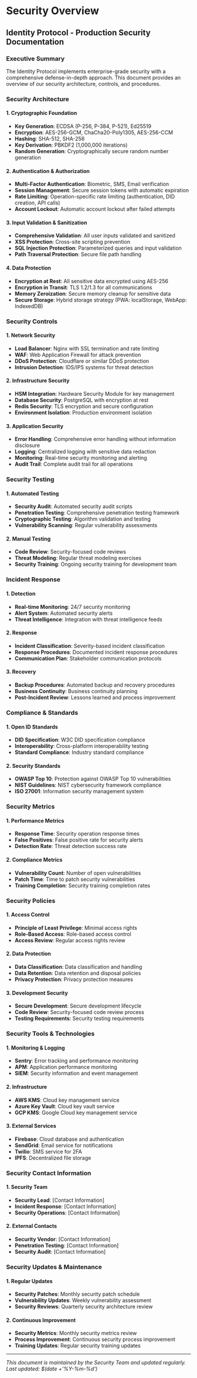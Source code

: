 # Security Overview
## Identity Protocol - Production Security Documentation

### Executive Summary

The Identity Protocol implements enterprise-grade security with a comprehensive defense-in-depth approach. This document provides an overview of our security architecture, controls, and procedures.

### Security Architecture

#### 1. **Cryptographic Foundation**
- **Key Generation**: ECDSA (P-256, P-384, P-521), Ed25519
- **Encryption**: AES-256-GCM, ChaCha20-Poly1305, AES-256-CCM
- **Hashing**: SHA-512, SHA-256
- **Key Derivation**: PBKDF2 (1,000,000 iterations)
- **Random Generation**: Cryptographically secure random number generation

#### 2. **Authentication & Authorization**
- **Multi-Factor Authentication**: Biometric, SMS, Email verification
- **Session Management**: Secure session tokens with automatic expiration
- **Rate Limiting**: Operation-specific rate limiting (authentication, DID creation, API calls)
- **Account Lockout**: Automatic account lockout after failed attempts

#### 3. **Input Validation & Sanitization**
- **Comprehensive Validation**: All user inputs validated and sanitized
- **XSS Protection**: Cross-site scripting prevention
- **SQL Injection Protection**: Parameterized queries and input validation
- **Path Traversal Protection**: Secure file path handling

#### 4. **Data Protection**
- **Encryption at Rest**: All sensitive data encrypted using AES-256
- **Encryption in Transit**: TLS 1.2/1.3 for all communications
- **Memory Zeroization**: Secure memory cleanup for sensitive data
- **Secure Storage**: Hybrid storage strategy (PWA: localStorage, WebApp: IndexedDB)

### Security Controls

#### 1. **Network Security**
- **Load Balancer**: Nginx with SSL termination and rate limiting
- **WAF**: Web Application Firewall for attack prevention
- **DDoS Protection**: Cloudflare or similar DDoS protection
- **Intrusion Detection**: IDS/IPS systems for threat detection

#### 2. **Infrastructure Security**
- **HSM Integration**: Hardware Security Module for key management
- **Database Security**: PostgreSQL with encryption at rest
- **Redis Security**: TLS encryption and secure configuration
- **Environment Isolation**: Production environment isolation

#### 3. **Application Security**
- **Error Handling**: Comprehensive error handling without information disclosure
- **Logging**: Centralized logging with sensitive data redaction
- **Monitoring**: Real-time security monitoring and alerting
- **Audit Trail**: Complete audit trail for all operations

### Security Testing

#### 1. **Automated Testing**
- **Security Audit**: Automated security audit scripts
- **Penetration Testing**: Comprehensive penetration testing framework
- **Cryptographic Testing**: Algorithm validation and testing
- **Vulnerability Scanning**: Regular vulnerability assessments

#### 2. **Manual Testing**
- **Code Review**: Security-focused code reviews
- **Threat Modeling**: Regular threat modeling exercises
- **Security Training**: Ongoing security training for development team

### Incident Response

#### 1. **Detection**
- **Real-time Monitoring**: 24/7 security monitoring
- **Alert System**: Automated security alerts
- **Threat Intelligence**: Integration with threat intelligence feeds

#### 2. **Response**
- **Incident Classification**: Severity-based incident classification
- **Response Procedures**: Documented incident response procedures
- **Communication Plan**: Stakeholder communication protocols

#### 3. **Recovery**
- **Backup Procedures**: Automated backup and recovery procedures
- **Business Continuity**: Business continuity planning
- **Post-Incident Review**: Lessons learned and process improvement

### Compliance & Standards

#### 1. **Open ID Standards**
- **DID Specification**: W3C DID specification compliance
- **Interoperability**: Cross-platform interoperability testing
- **Standard Compliance**: Industry standard compliance

#### 2. **Security Standards**
- **OWASP Top 10**: Protection against OWASP Top 10 vulnerabilities
- **NIST Guidelines**: NIST cybersecurity framework compliance
- **ISO 27001**: Information security management system

### Security Metrics

#### 1. **Performance Metrics**
- **Response Time**: Security operation response times
- **False Positives**: False positive rate for security alerts
- **Detection Rate**: Threat detection success rate

#### 2. **Compliance Metrics**
- **Vulnerability Count**: Number of open vulnerabilities
- **Patch Time**: Time to patch security vulnerabilities
- **Training Completion**: Security training completion rates

### Security Policies

#### 1. **Access Control**
- **Principle of Least Privilege**: Minimal access rights
- **Role-Based Access**: Role-based access control
- **Access Review**: Regular access rights review

#### 2. **Data Protection**
- **Data Classification**: Data classification and handling
- **Data Retention**: Data retention and disposal policies
- **Privacy Protection**: Privacy protection measures

#### 3. **Development Security**
- **Secure Development**: Secure development lifecycle
- **Code Review**: Security-focused code review process
- **Testing Requirements**: Security testing requirements

### Security Tools & Technologies

#### 1. **Monitoring & Logging**
- **Sentry**: Error tracking and performance monitoring
- **APM**: Application performance monitoring
- **SIEM**: Security information and event management

#### 2. **Infrastructure**
- **AWS KMS**: Cloud key management service
- **Azure Key Vault**: Cloud key vault service
- **GCP KMS**: Google Cloud key management service

#### 3. **External Services**
- **Firebase**: Cloud database and authentication
- **SendGrid**: Email service for notifications
- **Twilio**: SMS service for 2FA
- **IPFS**: Decentralized file storage

### Security Contact Information

#### 1. **Security Team**
- **Security Lead**: [Contact Information]
- **Incident Response**: [Contact Information]
- **Security Operations**: [Contact Information]

#### 2. **External Contacts**
- **Security Vendor**: [Contact Information]
- **Penetration Testing**: [Contact Information]
- **Security Audit**: [Contact Information]

### Security Updates & Maintenance

#### 1. **Regular Updates**
- **Security Patches**: Monthly security patch schedule
- **Vulnerability Updates**: Weekly vulnerability assessment
- **Security Reviews**: Quarterly security architecture review

#### 2. **Continuous Improvement**
- **Security Metrics**: Monthly security metrics review
- **Process Improvement**: Continuous security process improvement
- **Training Updates**: Regular security training updates

---

*This document is maintained by the Security Team and updated regularly.*
*Last updated: $(date +'%Y-%m-%d')*
